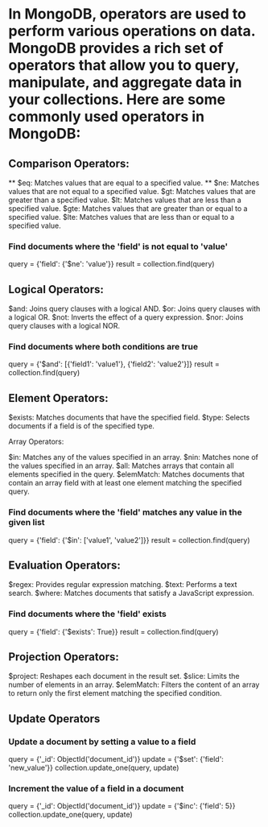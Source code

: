 # In MongoDB, operators are used to perform various operations on data. MongoDB provides a rich set of operators that allow you to query, manipulate, and aggregate data in your collections. Here are some commonly used operators in MongoDB:

## Comparison Operators:

** $eq: Matches values that are equal to a specified value.
** $ne: Matches values that are not equal to a specified value.
$gt: Matches values that are greater than a specified value.
$lt: Matches values that are less than a specified value.
$gte: Matches values that are greater than or equal to a specified value.
$lte: Matches values that are less than or equal to a specified value.

### Find documents where the 'field' is not equal to 'value'
query = {'field': {'$ne': 'value'}}
result = collection.find(query)

## Logical Operators:

$and: Joins query clauses with a logical AND.
$or: Joins query clauses with a logical OR.
$not: Inverts the effect of a query expression.
$nor: Joins query clauses with a logical NOR.

### Find documents where both conditions are true
query = {'$and': [{'field1': 'value1'}, {'field2': 'value2'}]}
result = collection.find(query)


## Element Operators:

$exists: Matches documents that have the specified field.
$type: Selects documents if a field is of the specified type.

Array Operators:

$in: Matches any of the values specified in an array.
$nin: Matches none of the values specified in an array.
$all: Matches arrays that contain all elements specified in the query.
$elemMatch: Matches documents that contain an array field with at least one element matching the specified query.

### Find documents where the 'field' matches any value in the given list
query = {'field': {'$in': ['value1', 'value2']}}
result = collection.find(query)

## Evaluation Operators:

$regex: Provides regular expression matching.
$text: Performs a text search.
$where: Matches documents that satisfy a JavaScript expression.

### Find documents where the 'field' exists
query = {'field': {'$exists': True}}
result = collection.find(query)


## Projection Operators:

$project: Reshapes each document in the result set.
$slice: Limits the number of elements in an array.
$elemMatch: Filters the content of an array to return only the first element matching the specified condition.

## Update Operators

### Update a document by setting a value to a field
query = {'_id': ObjectId('document_id')}
update = {'$set': {'field': 'new_value'}}
collection.update_one(query, update)

### Increment the value of a field in a document
query = {'_id': ObjectId('document_id')}
update = {'$inc': {'field': 5}}
collection.update_one(query, update)



